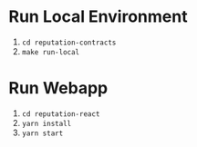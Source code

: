 # Run Local Environment

1. `cd reputation-contracts`
2. `make run-local`

# Run Webapp

1. `cd reputation-react`
2. `yarn install`
3. `yarn start`